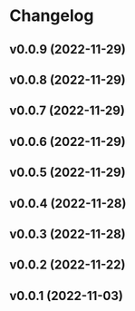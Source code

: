 # Changelog

<!--next-version-placeholder-->

## v0.0.9 (2022-11-29)


## v0.0.8 (2022-11-29)


## v0.0.7 (2022-11-29)


## v0.0.6 (2022-11-29)


## v0.0.5 (2022-11-29)


## v0.0.4 (2022-11-28)


## v0.0.3 (2022-11-28)


## v0.0.2 (2022-11-22)


## v0.0.1 (2022-11-03)

